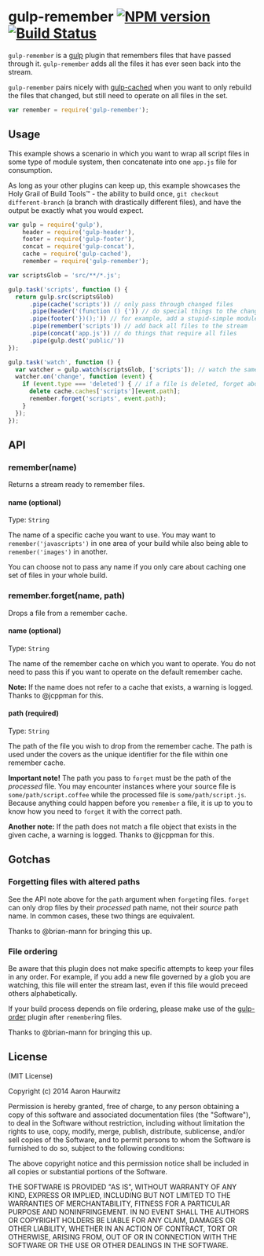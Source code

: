 # gulp-remember [![NPM version](https://badge.fury.io/js/gulp-remember.png)](http://badge.fury.io/js/gulp-remember) [![Build Status](https://travis-ci.org/ahaurw01/gulp-remember.svg?branch=master)](https://travis-ci.org/ahaurw01/gulp-remember)

`gulp-remember` is a [gulp](https://github.com/gulpjs/gulp) plugin that remembers files that have passed through it. `gulp-remember` adds all the files it has ever seen back into the stream.

`gulp-remember` pairs nicely with [gulp-cached](https://github.com/wearefractal/gulp-cached) when you want to only rebuild the files that changed, but still need to operate on all files in the set.

```javascript
var remember = require('gulp-remember');
```

## Usage

This example shows a scenario in which you want to wrap all script files in some type of module system, then concatenate into one `app.js` file for consumption.

As long as your other plugins can keep up, this example showcases the Holy Grail of Build Tools™ - the ability to build once, `git checkout different-branch` (a branch with drastically different files), and have the output be exactly what you would expect.

```javascript
var gulp = require('gulp'),
    header = require('gulp-header'),
    footer = require('gulp-footer'),
    concat = require('gulp-concat'),
    cache = require('gulp-cached'),
    remember = require('gulp-remember');

var scriptsGlob = 'src/**/*.js';

gulp.task('scripts', function () {
  return gulp.src(scriptsGlob)
      .pipe(cache('scripts')) // only pass through changed files
      .pipe(header('(function () {')) // do special things to the changed files...
      .pipe(footer('})();')) // for example, add a stupid-simple module wrap to each file
      .pipe(remember('scripts')) // add back all files to the stream
      .pipe(concat('app.js')) // do things that require all files
      .pipe(gulp.dest('public/'))
});

gulp.task('watch', function () {
  var watcher = gulp.watch(scriptsGlob, ['scripts']); // watch the same files in our scripts task
  watcher.on('change', function (event) {
    if (event.type === 'deleted') { // if a file is deleted, forget about it
      delete cache.caches['scripts'][event.path];
      remember.forget('scripts', event.path);
    }
  });
});
```

## API

### remember(name)

Returns a stream ready to remember files.

#### name (optional)

Type: `String`

The name of a specific cache you want to use. You may want to `remember('javascripts')` in one area of your build while also being able to `remember('images')` in another.

You can choose not to pass any name if you only care about caching one set of files in your whole build.

### remember.forget(name, path)

Drops a file from a remember cache.

#### name (optional)

Type: `String`

The name of the remember cache on which you want to operate. You do not need to pass this if you want to operate on the default remember cache.

**Note:** If the name does not refer to a cache that exists, a warning is logged. Thanks to @jcppman for this.

#### path (required)

Type: `String`

The path of the file you wish to drop from the remember cache. The path is used under the covers as the unique identifier for the file within one remember cache.

**Important note!** The path you pass to `forget` must be the path of the *processed* file. You may encounter instances where your source file is `some/path/script.coffee` while the processed file is `some/path/script.js`. Because anything could happen before you `remember` a file, it is up to you to know how you need to `forget` it with the correct path.

**Another note:** If the path does not match a file object that exists in the given cache, a warning is logged. Thanks to @jcppman for this.

## Gotchas

### Forgetting files with altered paths

See the API note above for the `path` argument when `forget`ing files. `forget` can only drop files by their *processed* path name, not their *source* path name. In common cases, these two things are equivalent.

Thanks to @brian-mann for bringing this up.

### File ordering

Be aware that this plugin does not make specific attempts to keep your files in any order. For example, if you add a new file governed by a glob you are watching, this file will enter the stream last, even if this file would preceed others alphabetically.

If your build process depends on file ordering, please make use of the [gulp-order](https://www.npmjs.org/package/gulp-order) plugin after `remember`ing files.

Thanks to @brian-mann for bringing this up.

## License

(MIT License)

Copyright (c) 2014 Aaron Haurwitz

Permission is hereby granted, free of charge, to any person obtaining a copy
of this software and associated documentation files (the "Software"), to deal
in the Software without restriction, including without limitation the rights
to use, copy, modify, merge, publish, distribute, sublicense, and/or sell
copies of the Software, and to permit persons to whom the Software is
furnished to do so, subject to the following conditions:

The above copyright notice and this permission notice shall be included in
all copies or substantial portions of the Software.

THE SOFTWARE IS PROVIDED "AS IS", WITHOUT WARRANTY OF ANY KIND, EXPRESS OR
IMPLIED, INCLUDING BUT NOT LIMITED TO THE WARRANTIES OF MERCHANTABILITY,
FITNESS FOR A PARTICULAR PURPOSE AND NONINFRINGEMENT. IN NO EVENT SHALL THE
AUTHORS OR COPYRIGHT HOLDERS BE LIABLE FOR ANY CLAIM, DAMAGES OR OTHER
LIABILITY, WHETHER IN AN ACTION OF CONTRACT, TORT OR OTHERWISE, ARISING FROM,
OUT OF OR IN CONNECTION WITH THE SOFTWARE OR THE USE OR OTHER DEALINGS IN
THE SOFTWARE.
